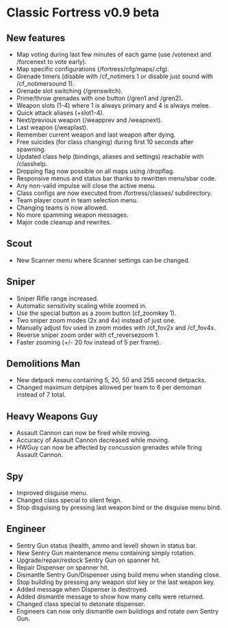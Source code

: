 Classic Fortress v0.9 beta
==========================

New features
------
* Map voting during last few minutes of each game (use /votenext and /forcenext to vote early).
* Map specific configurations (/fortress/cfg/maps/<mapname>.cfg).
* Grenade timers (disable with /cf\_notimers 1 or disable just sound with /cf\_notimersound 1).
* Grenade slot switching (/grenswitch).
* Prime/throw grenades with one button (/gren1 and /gren2).
* Weapon slots (1-4) where 1 is always primary and 4 is always melee.
* Quick attack aliases (+slot1-4).
* Next/previous weapon (/weapprev and /weapnext).
* Last weapon (/weaplast).
* Remember current weapon and last weapon after dying.
* Free suicides (for class changing) during first 10 seconds after spawning.
* Updated class help (bindings, aliases and settings) reachable with /classhelp.
* Dropping flag now possible on all maps using /dropflag.
* Responsive menus and status bar thanks to rewritten menu/sbar code.
* Any non-valid impulse will close the active menu.
* Class configs are now executed from /fortress/classes/ subdirectory.
* Team player count in team selection menu.
* Changing teams is now allowed.
* No more spamming weapon messages.
* Major code cleanup and rewrites.

Scout
------
* New Scanner menu where Scanner settings can be changed.

Sniper
------
* Sniper Rifle range increased.
* Automatic sensitivity scaling while zoomed in.
* Use the special button as a zoom button (cf_zoomkey 1).
* Two sniper zoom modes (2x and 4x) instead of just one.
* Manually adjust fov used in zoom modes with /cf\_fov2x and /cf\_fov4x.
* Reverse sniper zoom order with cf\_reversezoom 1.
* Faster zooming (+/- 20 fov instead of 5 per frame).

Demolitions Man
------
* New detpack menu containing 5, 20, 50 and 255 second detpacks.
* Changed maximum detpipes allowed per team to 6 per demoman instead of 7 total.

Heavy Weapons Guy
------
* Assault Cannon can now be fired while moving.
* Accuracy of Assault Cannon decreased while moving.
* HWGuy can now be affected by concussion grenades while firing Assault Cannon.

Spy
------
* Improved disguise menu.
* Changed class special to silent feign.
* Stop disguising by pressing last weapon bind or the disguise menu bind.

Engineer
------
* Sentry Gun status (health, ammo and level) shown in status bar.
* New Sentry Gun maintenance menu containing simply rotation.
* Upgrade/repair/restock Sentry Gun on spanner hit.
* Repair Dispenser on spanner hit.
* Dismantle Sentry Gun/Dispenser using build menu when standing close.
* Stop building by pressing any weapon slot key or the last weapon key.
* Added message when Dispenser is destroyed.
* Added dismantle message to show how many cells were returned.
* Changed class special to detonate dispenser.
* Engineers can now only dismantle own buildings and rotate own Sentry Gun.
